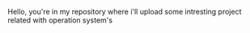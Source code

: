 Hello, you're in my repository where i'll upload some intresting project related with operation system's
